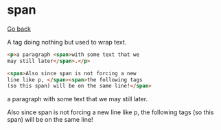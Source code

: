 # span

[Go back](..)

A tag doing nothing but used to wrap text.

```html
<p>a paragraph <span>with some text that we
may still later</span>.</p>

<span>Also since span is not forcing a new
line like p, </span><span>the following tags
(so this span) will be on the same line!</span>
```

<div class="sr"></div>

<p>a paragraph <span>with some text that we
may still later</span>.</p>

<span>Also since span is not forcing a new
line like p, </span><span>the following tags
(so this span) will be on the same line!</span>